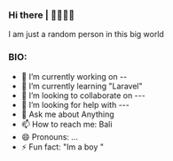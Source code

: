 ### Hi there | 👋👋👋👋
I am just a random person in this big world

### BIO:
- 🔭 I’m currently working on --
- 🌱 I’m currently learning "Laravel"
- 👯 I’m looking to collaborate on ---
- 🤔 I’m looking for help with ---
- 💬 Ask me about Anything
- 📫 How to reach me: Bali
- 😄 Pronouns: ...
- ⚡ Fun fact: "Im a boy "

